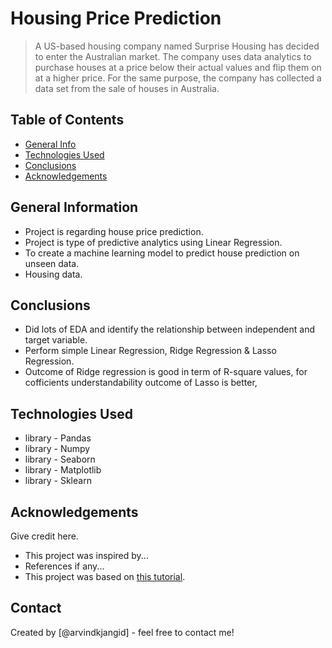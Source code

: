 # Housing Price Prediction
> A US-based housing company named Surprise Housing has decided to enter the Australian market. The company uses data analytics to purchase houses at a price below their actual values and flip them on at a higher price. For the same purpose, the company has collected a data set from the sale of houses in Australia. 


## Table of Contents
* [General Info](#general-information)
* [Technologies Used](#technologies-used)
* [Conclusions](#conclusions)
* [Acknowledgements](#acknowledgements)

<!-- You can include any other section that is pertinent to your problem -->

## General Information
- Project is regarding house price prediction.
- Project is type of predictive analytics using Linear Regression.
- To create a machine learning model to predict house prediction on unseen data.
- Housing data.

<!-- You don't have to answer all the questions - just the ones relevant to your project. -->

## Conclusions
- Did lots of EDA and identify the relationship between independent and target variable.
- Perform simple Linear Regression, Ridge Regression & Lasso Regression.
- Outcome of Ridge regression is good in term of R-square values, for cofficients understandability outcome of Lasso is better,

<!-- You don't have to answer all the questions - just the ones relevant to your project. -->


## Technologies Used
- library - Pandas
- library - Numpy
- library - Seaborn
- library - Matplotlib
- library - Sklearn

<!-- As the libraries versions keep on changing, it is recommended to mention the version of library used in this project -->

## Acknowledgements
Give credit here.
- This project was inspired by...
- References if any...
- This project was based on [this tutorial](https://www.example.com).


## Contact
Created by [@arvindkjangid] - feel free to contact me!


<!-- Optional -->
<!-- ## License -->
<!-- This project is open source and available under the [... License](). -->

<!-- You don't have to include all sections - just the one's relevant to your project -->